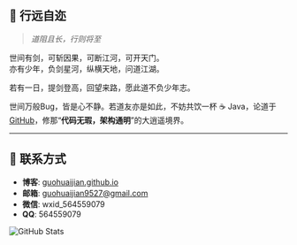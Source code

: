 ## 🚀 行远自迩
> *道阻且长，行则将至*

世间有剑，可斩因果，可断江河，可开天门。  
亦有少年，负剑星河，纵横天地，问道江湖。  

若有一日，提剑登高，回望来路，愿此道不负少年志。 

世间万般Bug，皆是心不静。若道友亦是如此，不妨共饮一杯 ☕ Java，论道于 [GitHub](https://github.com/GuoHuaijian)，修那“**代码无瑕，架构通明**”的大逍遥境界。

---

## 📩 联系方式

- **博客**: [guohuaijian.github.io](https://guohuaijian.github.io)
- **邮箱**: guohuaijian9527@gmail.com
- **微信**: wxid_564559079
- **QQ**: 564559079

![GitHub Stats](https://github-readme-stats.vercel.app/api?username=GuoHuaijian&show_icons=true&theme=radical)
